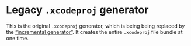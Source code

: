 # Legacy `.xcodeproj` generator

This is the original `.xcodeproj` generator, which is being being replaced by
the [“incremental generator”](../README.md). It creates the entire `.xcodeproj`
file bundle at one time.
